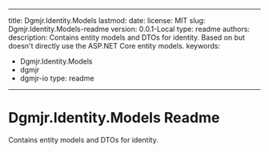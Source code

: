 ---

title: Dgmjr.Identity.Models
lastmod:
date:
license: MIT
slug: Dgmjr.Identity.Models-readme
version: 0.0.1-Local
type: readme
authors:
description: Contains entity models and DTOs for identity.  Based on but doesn't directly use the ASP.NET Core entity models.
keywords:
- Dgmjr.Identity.Models
- dgmjr
- dgmjr-io
type: readme
------------

# Dgmjr.Identity.Models Readme

Contains entity models and DTOs for identity.
